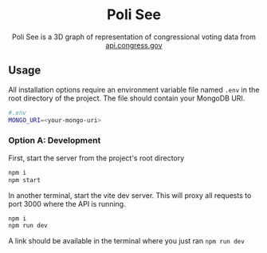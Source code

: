 <h1 align="center">Poli See</h1>
<p align="center">Poli See is a 3D graph of representation of congressional voting data from <a href="https://api.congress.gov/">api.congress.gov</a></p>

## Usage

All installation options require an environment variable file named `.env` in the root directory of the project. The file should contain your MongoDB URI.

```sh
#.env
MONGO_URI=<your-mongo-uri>
```

### Option A: Development

First, start the server from the project's root directory

```sh
npm i
npm start
```

In another terminal, start the vite dev server. This will proxy all requests to port 3000 where the API is running.

```sh
npm i
npm run dev
```

A link should be available in the terminal where you just ran `npm run dev`
